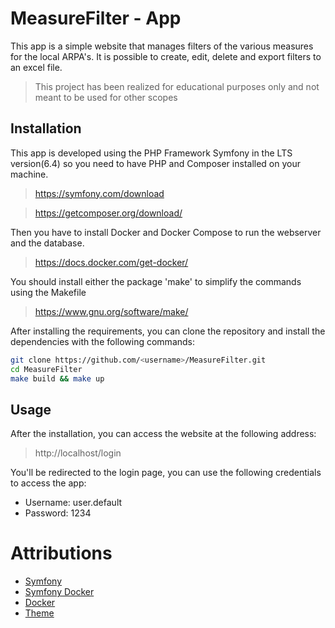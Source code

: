 # MeasureFilter - App

This app is a simple website that manages filters of the various measures for the local ARPA's. It is possible to create, edit, delete and export filters to an excel file.

> This project has been realized for educational purposes only and not meant to be used for other scopes

## Installation

This app is developed using the PHP Framework Symfony in the LTS version(6.4) 
so you need to have PHP and Composer installed on your machine.


>https://symfony.com/download

>https://getcomposer.org/download/

Then you have to install Docker and Docker Compose to run the webserver and the database.

>https://docs.docker.com/get-docker/

You should install either the package 'make' to simplify the commands using the Makefile

>https://www.gnu.org/software/make/

After installing the requirements, you can clone the repository and install the dependencies with the following commands:

```bash
git clone https://github.com/<username>/MeasureFilter.git
cd MeasureFilter
make build && make up
```
## Usage

After the installation, you can access the website at the following address:

>http://localhost/login

You'll be redirected to the login page, you can use the following credentials to access the app:

- Username: user.default
- Password: 1234

# Attributions
- [Symfony](https://symfony.com/)
- [Symfony Docker](https://github.com/dunglas/symfony-docker/tree/main)
- [Docker](https://www.docker.com/)
- [Theme](https://startbootstrap.com/theme/sb-admin-2)

